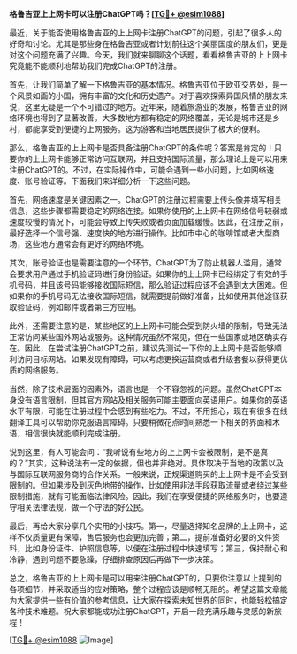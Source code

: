 **格鲁吉亚上上网卡可以注册ChatGPT吗？[[TG💪+ @esim1088](https://t.me/s/esim1088)]**

最近，关于能否使用格鲁吉亚的上上网卡注册ChatGPT的问题，引起了很多人的好奇和讨论。尤其是那些身在格鲁吉亚或者计划前往这个美丽国度的朋友们，更是对这个问题充满了兴趣。今天，我们就来聊聊这个话题，看看格鲁吉亚的上上网卡究竟能不能顺利地帮助我们完成ChatGPT的注册。

首先，让我们简单了解一下格鲁吉亚的基本情况。格鲁吉亚位于欧亚交界处，是一个风景如画的小国，拥有丰富的文化和历史遗产。对于喜欢探索异国风情的朋友来说，这里无疑是一个不可错过的地方。近年来，随着旅游业的发展，格鲁吉亚的网络环境也得到了显著改善。大多数地方都有稳定的网络覆盖，无论是城市还是乡村，都能享受到便捷的上网服务。这为游客和当地居民提供了极大的便利。

那么，格鲁吉亚的上上网卡是否具备注册ChatGPT的条件呢？答案是肯定的！只要你的上上网卡能够正常访问互联网，并且支持国际流量，那么理论上是可以用来注册ChatGPT的。不过，在实际操作中，可能会遇到一些小问题，比如网络速度、账号验证等。下面我们来详细分析一下这些问题。

首先，网络速度是关键因素之一。ChatGPT的注册过程需要上传头像并填写相关信息，这些步骤都需要稳定的网络连接。如果你使用的上上网卡在网络信号较弱或速度较慢的情况下，可能会导致上传失败或者页面加载缓慢。因此，在注册之前，最好选择一个信号强、速度快的地方进行操作。比如市中心的咖啡馆或者大型商场，这些地方通常会有更好的网络环境。

其次，账号验证也是需要注意的一个环节。ChatGPT为了防止机器人滥用，通常会要求用户通过手机验证码进行身份验证。如果你的上上网卡已经绑定了有效的手机号码，并且该号码能够接收国际短信，那么验证过程应该不会遇到太大困难。但如果你的手机号码无法接收国际短信，就需要提前做好准备，比如使用其他途径获取验证码，例如邮件或者第三方应用。

此外，还需要注意的是，某些地区的上上网卡可能会受到防火墙的限制，导致无法正常访问某些国外网站或服务。这种情况虽然不常见，但在一些国家或地区确实存在。因此，在尝试注册ChatGPT之前，建议先测试一下你的上上网卡是否能够顺利访问目标网站。如果发现有障碍，可以考虑更换运营商或者升级套餐以获得更优质的网络服务。

当然，除了技术层面的因素外，语言也是一个不容忽视的问题。虽然ChatGPT本身没有语言限制，但其官方网站及相关服务可能主要面向英语用户。如果你的英语水平有限，可能在注册过程中会感到有些吃力。不过，不用担心，现在有很多在线翻译工具可以帮助你克服语言障碍。只要稍微花点时间熟悉一下相关的界面和术语，相信很快就能顺利完成注册。

说到这里，有人可能会问：“我听说有些地方的上上网卡会被限制，是不是真的？”其实，这种说法有一定的依据，但也并非绝对。具体取决于当地的政策以及与国际互联网服务商的合作关系。一般来说，正规渠道购买的上上网卡是不会受到限制的。但如果涉及到灰色地带的操作，比如使用非法手段获取流量或者绕过某些限制措施，就有可能面临法律风险。因此，我们在享受便捷的网络服务时，也要遵守相关法律法规，做一个守法的好公民。

最后，再给大家分享几个实用的小技巧。第一，尽量选择知名品牌的上上网卡，这样不仅质量更有保障，售后服务也会更加完善；第二，提前准备好必要的文件资料，比如身份证件、护照信息等，以便在注册过程中快速填写；第三，保持耐心和冷静，遇到问题不要急躁，仔细排查原因后再做下一步决策。

总之，格鲁吉亚的上上网卡是可以用来注册ChatGPT的，只要你注意以上提到的各项细节，并采取适当的应对策略，整个过程应该是顺畅无阻的。希望这篇文章能为大家提供一些有价值的参考信息，让大家在探索未知世界的同时，也能轻松搞定各种技术难题。祝大家都能成功注册ChatGPT，开启一段充满乐趣与灵感的新旅程！

[[TG💪+ @esim1088](https://t.me/s/esim1088) ![Image](https://i.postimg.cc/4NQfJmqS/Snipaste-2025-05-13-00-14-12.png)]